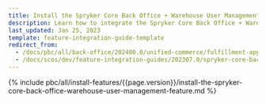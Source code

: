 ```yaml
---
title: Install the Spryker Core Back Office + Warehouse User Management feature
description: Learn how to integrate the Spryker Core Back Office + Warehouse User Management feature into a Spryker project.
last_updated: Jan 25, 2023
template: feature-integration-guide-template
redirect_from:
  - /docs/pbc/all/back-office/202400.0/unified-commerce/fulfillment-app/install-the-spryker-core-back-office-warehouse-user-management-feature.html
  - /docs/scos/dev/feature-integration-guides/202307.0/spryker-core-back-office-warehouse-user-management-feature-integration.html
---
```


{% include pbc/all/install-features/{{page.version}}/install-the-spryker-core-back-office-warehouse-user-management-feature.md %} <!-- To edit, see /_includes/pbc/all/install-features/202307.0/install-the-spryker-core-back-office-warehouse-user-management-feature.md -->